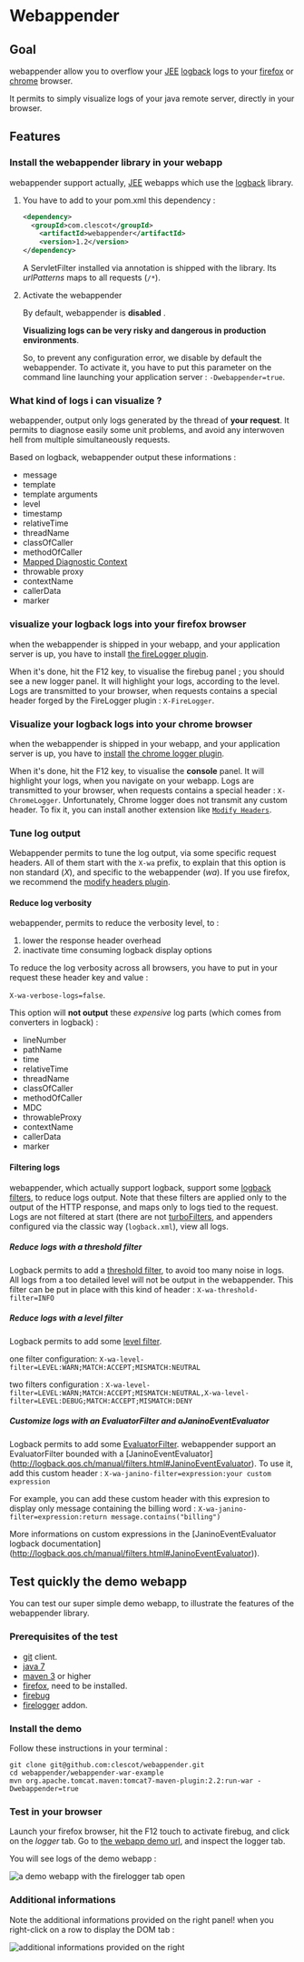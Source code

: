 # Webappender

## Goal

webappender allow you to overflow your [JEE](http://en.wikipedia.org/wiki/Java_Platform,_Enterprise_Edition) [logback](http://logback.qos.ch) logs to your [firefox](http://www.mozilla.org/firefox/new/) or [chrome](http://www.google.com/chrome/‎) browser.

It permits to simply visualize logs of your java remote server, directly in your browser.

## Features

### Install the webappender library in your webapp

webappender support actually, [JEE](http://en.wikipedia.org/wiki/Java_Platform,_Enterprise_Edition) webapps which use the [logback](http://logback.qos.ch) library.

1. You have to add to your pom.xml this dependency :
   
	```xml
	<dependency>
	  <groupId>com.clescot</groupId>
	    <artifactId>webappender</artifactId>
	    <version>1.2</version>
	</dependency>
	```

	A ServletFilter installed via annotation is shipped with the library. Its *urlPatterns* maps to all requests (`/*`).

2. Activate the webappender

	By default, webappender is **disabled** .

	**Visualizing logs can be very risky and dangerous in production environments**.

	So, to prevent any configuration error, we disable by default the webappender.
	To activate it, you have to put this parameter on the command line launching your application server :
	`-Dwebappender=true`.


 
### What kind of logs i can visualize ?

webappender, output only logs generated by the thread of **your request**. It permits to diagnose easily some unit problems, and avoid any interwoven hell from multiple simultaneously requests.

Based on logback, webappender output these informations : 

* message
* template
* template arguments
* level
* timestamp
* relativeTime
* threadName
* classOfCaller
* methodOfCaller
* [Mapped Diagnostic Context](http://logback.qos.ch/manual/mdc.html)
* throwable proxy
* contextName
* callerData
* marker

### visualize your logback logs into your firefox browser

when the webappender is shipped in your webapp, and your application server is up, you have to install [the fireLogger plugin](https://addons.mozilla.org/en-us/firefox/addon/firelogger/).

When it's done, hit the F12 key, to visualise the firebug panel ;  you should see a new logger panel. It will highlight your logs, according to the level.
Logs are transmitted to your browser, when requests contains a special header forged by the FireLogger plugin  : `X-FireLogger`.

### Visualize your logback logs into your chrome browser

when the webappender is shipped in your webapp, and your application server is up, you have to [install](https://chrome.google.com/webstore/detail/chrome-logger/noaneddfkdjfnfdakjjmocngnfkfehhd) [the chrome logger plugin](http://craig.is/writing/chrome-logger).

When it's done, hit the F12 key, to visualise the **console** panel. It will highlight your logs, when you navigate on your webapp.
Logs are transmitted to your browser, when requests contains a special header  : `X-ChromeLogger`.
Unfortunately, Chrome logger does not transmit any custom header.
To fix it, you can install another extension like [`Modify Headers`](https://chrome.google.com/webstore/detail/modify-headers-for-google/innpjfdalfhpcoinfnehdnbkglpmogdi).

### Tune log output

Webappender permits to tune the log output, via some specific request headers.
All of them start with the `X-wa` prefix, to explain that this option is non standard (*X*), and specific to the webappender (*wa*). 
If you use firefox, we recommend the [modify headers plugin](https://addons.mozilla.org/en-US/firefox/addon/modify-headers/).

#### Reduce log verbosity

webappender, permits to reduce the verbosity level, to :

1. lower the response header overhead 
2. inactivate time consuming logback display options

To reduce the log verbosity across all browsers, you have to put in your request these header key and value : 

`X-wa-verbose-logs=false`.

This option will **not output** these *expensive* log parts (which comes from converters in logback) : 

* lineNumber
* pathName
* time
* relativeTime
* threadName
* classOfCaller
* methodOfCaller
* MDC
* throwableProxy
* contextName
* callerData
* marker



#### Filtering logs

webappender, which actually support logback, support some [logback filters](http://logback.qos.ch/manual/filters.html), to reduce logs output.
Note that these filters are applied only to the output of the HTTP response, and maps only to logs tied to the request.
Logs are not filtered at start (there are not [turboFilters](http://logback.qos.ch/apidocs/ch/qos/logback/classic/turbo/class-use/TurboFilter.html), and appenders configured via the classic way (`logback.xml`), view all logs. 

##### Reduce logs with a threshold filter

Logback permits to add a [threshold filter](http://logback.qos.ch/manual/filters.html#thresholdFilter), to avoid too many noise in logs.
All logs from a too detailed level will not be output in the webappender.
This filter can be put in place with this kind of header : 
`X-wa-threshold-filter=INFO` 

##### Reduce logs with a level filter
Logback permits to add some [level filter](http://logback.qos.ch/manual/filters.html#levelFilter).

one filter configuration: 
`X-wa-level-filter=LEVEL:WARN;MATCH:ACCEPT;MISMATCH:NEUTRAL` 

two filters configuration :
`X-wa-level-filter=LEVEL:WARN;MATCH:ACCEPT;MISMATCH:NEUTRAL,X-wa-level-filter=LEVEL:DEBUG;MATCH:ACCEPT;MISMATCH:DENY`

##### Customize logs with an EvaluatorFilter and aJaninoEventEvaluator
Logback permits to add some [EvaluatorFilter](http://logback.qos.ch/manual/filters.html#evalutatorFilter).
webappender support an EvaluatorFilter bounded with a [JaninoEventEvaluator] (http://logback.qos.ch/manual/filters.html#JaninoEventEvaluator).
To use it, add this custom header :
`X-wa-janino-filter=expression:your custom expression`

For example, you can add these custom header with this expresion to display only message containing the billing word :
`X-wa-janino-filter=expression:return message.contains("billing")`

More informations on custom expressions in the [JaninoEventEvaluator logback documentation] (http://logback.qos.ch/manual/filters.html#JaninoEventEvaluator)).

## Test quickly the demo webapp

You can test our super simple demo webapp, to illustrate the features of the webappender library.

### Prerequisites of the test

* [git](http://git-scm.com/) client.
* [java 7](http://www.oracle.com/technetwork/java/javase/downloads/index.html)
* [maven 3](http://maven.apache.org) or
higher
* [firefox](http://www.mozilla.org/fr/firefox/new/), need to be installed.
* [firebug](https://addons.mozilla.org/fr/firefox/addon/firebug/)
* [firelogger](https://addons.mozilla.org/firefox/addon/firelogger) addon.


### Install the demo
Follow these instructions in your terminal :

    git clone git@github.com:clescot/webappender.git
    cd webappender/webappender-war-example
    mvn org.apache.tomcat.maven:tomcat7-maven-plugin:2.2:run-war -Dwebappender=true



### Test in your browser

Launch your firefox browser, hit the F12 touch to activate firebug, and click on the *logger* tab.
 Go to [the webapp demo url](http://127.0.0.1:8080/webappender-war-example), and inspect the logger tab.

 You will see logs of the demo webapp :

 ![a demo webapp with the firelogger tab open](webappender.png)


### Additional informations

 Note the additional informations provided on the right panel! when you right-click on a row to display the DOM tab : 

![additional informations provided on the right](webappender2.png) 




